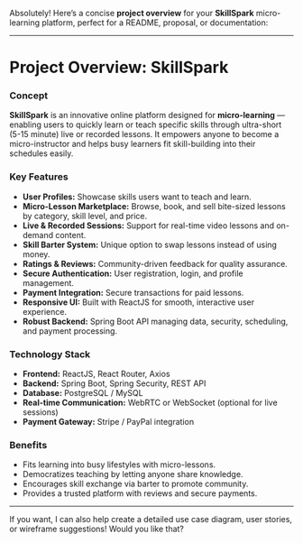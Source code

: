 Absolutely! Here’s a concise **project overview** for your **SkillSpark** micro-learning platform, perfect for a README, proposal, or documentation:

---

# Project Overview: SkillSpark

### Concept

**SkillSpark** is an innovative online platform designed for **micro-learning** — enabling users to quickly learn or teach specific skills through ultra-short (5-15 minute) live or recorded lessons. It empowers anyone to become a micro-instructor and helps busy learners fit skill-building into their schedules easily.

### Key Features

* **User Profiles:** Showcase skills users want to teach and learn.
* **Micro-Lesson Marketplace:** Browse, book, and sell bite-sized lessons by category, skill level, and price.
* **Live & Recorded Sessions:** Support for real-time video lessons and on-demand content.
* **Skill Barter System:** Unique option to swap lessons instead of using money.
* **Ratings & Reviews:** Community-driven feedback for quality assurance.
* **Secure Authentication:** User registration, login, and profile management.
* **Payment Integration:** Secure transactions for paid lessons.
* **Responsive UI:** Built with ReactJS for smooth, interactive user experience.
* **Robust Backend:** Spring Boot API managing data, security, scheduling, and payment processing.

### Technology Stack

* **Frontend:** ReactJS, React Router, Axios
* **Backend:** Spring Boot, Spring Security, REST API
* **Database:** PostgreSQL / MySQL
* **Real-time Communication:** WebRTC or WebSocket (optional for live sessions)
* **Payment Gateway:** Stripe / PayPal integration

### Benefits

* Fits learning into busy lifestyles with micro-lessons.
* Democratizes teaching by letting anyone share knowledge.
* Encourages skill exchange via barter to promote community.
* Provides a trusted platform with reviews and secure payments.

---

If you want, I can also help create a detailed use case diagram, user stories, or wireframe suggestions! Would you like that?
